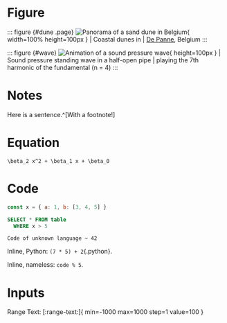 # Figure

::: figure {#dune .page}
![Panorama of a sand dune in Belgium](
  https://upload.wikimedia.org/wikipedia/commons/d/df/Panorama_depanne.jpg
){ width=100% height=100px }
| Coastal dunes in
| [De Panne](https://en.wikipedia.org/wiki/De_Panne), Belgium
:::

::: figure {#wave}
![Animation of a sound pressure wave](
  https://upload.wikimedia.org/wikipedia/commons/thumb/3/33/Half-open_pipe_wave.gif/440px-Half-open_pipe_wave.gif
){ height=100px }
| Sound pressure standing wave in a half-open pipe
| playing the 7th harmonic of the fundamental (n = 4)
:::

# Notes

Here is a sentence.^[With a footnote!]

# Equation

~~~ equation {#eq}
\beta_2 x^2 + \beta_1 x + \beta_0
~~~

# Code

``` js { .code }
const x = { a: 1, b: [3, 4, 5] }
```

~~~ sql
SELECT * FROM table
  WHERE x > 5
~~~

```
Code of unknown language ~ 42
```

Inline, Python: `(7 * 5) + 2`{.python}.

Inline, nameless: `code % 5`.

# Inputs

Range Text:
[:range-text:]{ min=-1000 max=1000 step=1 value=100 }
